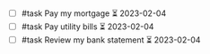 - [ ] #task Pay my mortgage ⏳ 2023-02-04 
- [ ] #task Pay utility bills ⏳ 2023-02-04 
- [ ] #task Review my bank statement ⏳ 2023-02-04 